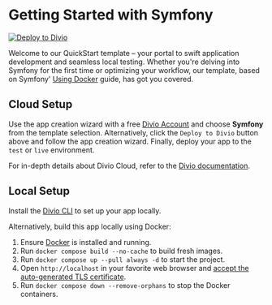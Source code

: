 # Getting Started with Symfony

[![Deploy to Divio](https://img.shields.io/badge/DEPLOY-TO%20DIVIO-DFFF67?logo=docker&logoColor=white&labelColor=333333)](https://control.divio.com/app/new/?template_url=https://github.com/divio/getting-started-with-symfony/archive/refs/heads/main.zip)

Welcome to our QuickStart template – your portal to swift application development and seamless local testing. Whether you're delving into Symfony for the first time or optimizing your workflow, our template, based on Symfony' [Using Docker](https://symfony.com/doc/current/setup/docker.html) guide, has got you covered.

## Cloud Setup

Use the app creation wizard with a free [Divio Account](https://control.divio.com/) and choose **Symfony** from the template selection. Alternatively, click the `Deploy to Divio` button above and follow the app creation wizard. Finally, deploy your app to the `test` or `live` environment.

For in-depth details about Divio Cloud, refer to the [Divio documentation](https://docs.divio.com/introduction/).

## Local Setup

Install the [Divio CLI](https://github.com/divio/divio-cli) to set up your app locally.

Alternatively, build this app locally using Docker:

1. Ensure [Docker](https://docs.docker.com/get-docker/) is installed and running.
2. Run `docker compose build --no-cache` to build fresh images.
3. Run `docker compose up --pull always -d` to start the project.
4. Open `http://localhost` in your favorite web browser and [accept the auto-generated TLS certificate](https://stackoverflow.com/a/15076602/1352334).
5. Run `docker compose down --remove-orphans` to stop the Docker containers.
